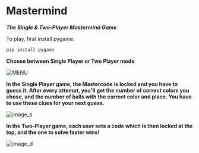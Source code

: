 # Mastermind

***The Single & Two-Player Mastermind Game***

To play, first install pygame:

```bash
pip install pygame
```

**Choose between Single Player or Two Player mode**


![MENU](https://github.com/bad-engineer/mastermind/assets/74527254/e0ce7ec6-3e1f-44a7-ad7e-0278451ffb6c)


**In the Single Player game, the Mastercode is locked and you have to guess it. After every attempt, you'll get the number of correct colors you chose, and the number of balls with the correct color and place. You have to use these clues for your next guess.**

![image_s](https://github.com/bad-engineer/mastermind/assets/74527254/2095ce66-b8fe-49cd-9002-632805080247)


**In the Two-Player game, each user sets a code which is then locked at the top, and the one to solve faster wins!**


![image_d](https://github.com/bad-engineer/mastermind/assets/74527254/158bc975-ac20-41a8-9540-b89e274a190c)
